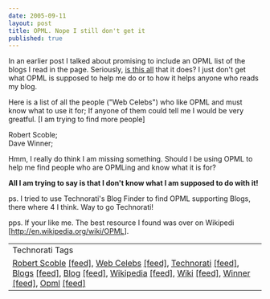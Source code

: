 ```yaml
---
date: 2005-09-11
layout: post
title: OPML. Nope I still don't get it
published: true
---
```

In an earlier post I talked about promising to include an OPML list of the blogs I read in the page. Seriously, <a href="http://feeds.scripting.com/whatIsOpml#usingOpmlToExchangeSubscriptionLists">is this all</a> that it does? I just don't get what OPML is supposed to help me do or to how it helps anyone who reads my blog.<p />Here is a list of all the people ("Web Celebs") who like OPML and must know what to use it for; If anyone of them could tell me I would be very greatful. [I am trying to find more people]<p />Robert Scoble;<br />Dave Winner;<p />Hmm, I really do think I am missing something. Should I be using OPML to help me find people who are OPMLing and know what it is for?<p /><strong>All I am trying to say is that I don't know what I am supposed to do with it!</strong><p />ps. I tried to use Technorati's Blog Finder to find OPML supporting Blogs, there where 4 I think. Way to go Technorati!<p />pps. If your like me. The best resource I found was over on Wikipedi [<a href="http://en.wikipedia.org/wiki/OPML">http://en.wikipedia.org/wiki/OPML</a>].<p /><table class="TechnoratiHead TagHeader">
<tr><td>Technorati Tags</td></tr>
<tr class="Technorati"><td>
<a href="http://www.technorati.com/tag/Robert%20Scoble" class="Tag" rel="tag">Robert Scoble</a> <a href="http://feeds.technorati.com/feed/posts/tag/Robert%20Scoble" class="Tag">[feed]</a>, <a href="http://www.technorati.com/tag/Web%20Celebs" class="Tag" rel="tag">Web Celebs</a> <a href="http://feeds.technorati.com/feed/posts/tag/Web%20Celebs" class="Tag">[feed]</a>, <a href="http://www.technorati.com/tag/Technorati" class="Tag" rel="tag">Technorati</a> <a href="http://feeds.technorati.com/feed/posts/tag/Technorati" class="Tag">[feed]</a>, <a href="http://www.technorati.com/tag/Blogs" class="Tag" rel="tag">Blogs</a> <a href="http://feeds.technorati.com/feed/posts/tag/Blogs" class="Tag">[feed]</a>, <a href="http://www.technorati.com/tag/Blog" class="Tag" rel="tag">Blog</a> <a href="http://feeds.technorati.com/feed/posts/tag/Blog" class="Tag">[feed]</a>, <a href="http://www.technorati.com/tag/Wikipedia" class="Tag" rel="tag">Wikipedia</a> <a href="http://feeds.technorati.com/feed/posts/tag/Wikipedia" class="Tag">[feed]</a>, <a href="http://www.technorati.com/tag/Wiki" class="Tag" rel="tag">Wiki</a> <a href="http://feeds.technorati.com/feed/posts/tag/Wiki" class="Tag">[feed]</a>, <a href="http://www.technorati.com/tag/Winner" class="Tag" rel="tag">Winner</a> <a href="http://feeds.technorati.com/feed/posts/tag/Winner" class="Tag">[feed]</a>, <a href="http://www.technorati.com/tag/Opml" class="Tag" rel="tag">Opml</a> <a href="http://feeds.technorati.com/feed/posts/tag/Opml" class="Tag">[feed]</a>
</td></tr>
</table><div class="blogger-post-footer"><img class="posterous_download_image" src="https://blogger.googleusercontent.com/tracker/8109338-112643434077706195?l=www.kinlan.co.uk%2Findex.html" height="1" alt="" width="1" /></div>

